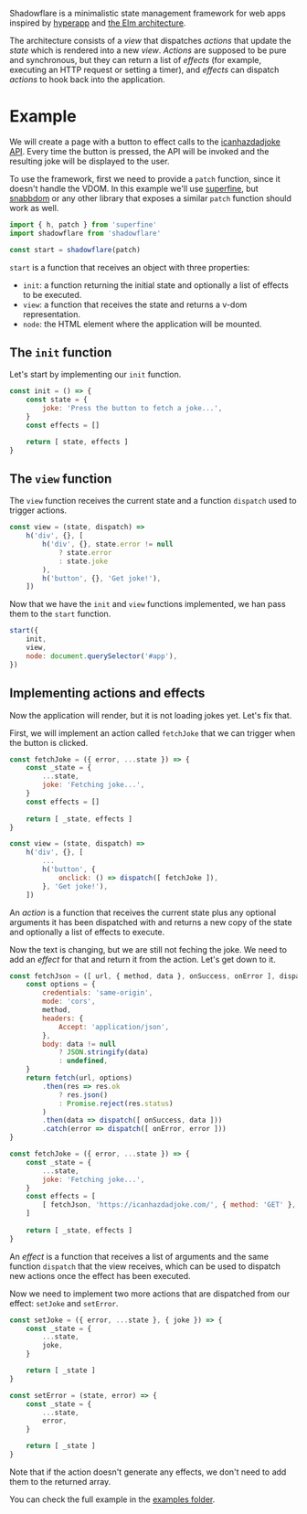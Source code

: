 Shadowflare is a minimalistic state management framework for web apps inspired by [hyperapp](https://hyperapp.dev/) and [the Elm architecture](https://guide.elm-lang.org/architecture/).

The architecture consists of a _view_ that dispatches _actions_ that update the _state_ which is rendered into a new _view_. _Actions_ are supposed to be pure and synchronous, but they can return a list of _effects_ (for example, executing an HTTP request or setting a timer), and _effects_ can dispatch _actions_ to hook back into the application.



# Example

We will create a page with a button to effect calls to the [icanhazdadjoke API](https://icanhazdadjoke.com/). Every time the button is pressed, the API will be invoked and the resulting joke will be displayed to the user.

To use the framework, first we need to provide a `patch` function, since it doesn't handle the VDOM. In this example we'll use [superfine](https://github.com/jorgebucaran/superfine), but [snabbdom](https://github.com/snabbdom/snabbdom) or any other library that exposes a similar `patch` function should work as well.

```javascript
import { h, patch } from 'superfine'
import shadowflare from 'shadowflare'

const start = shadowflare(patch)
```

`start` is a function that receives an object with three properties:
- `init`: a function returning the initial state and optionally a list of effects to be executed.
- `view`: a function that receives the state and returns a v-dom representation.
- `node`: the HTML element where the application will be mounted.

## The `init` function

Let's start by implementing our `init` function.

```javascript
const init = () => {
	const state = {
		joke: 'Press the button to fetch a joke...',
	}
	const effects = []

	return [ state, effects ]
}
```

## The `view` function

The `view` function receives the current state and a function `dispatch` used to trigger actions.

```javascript
const view = (state, dispatch) =>
	h('div', {}, [
		h('div', {}, state.error != null
			? state.error
			: state.joke
		),
		h('button', {}, 'Get joke!'),
	])
```

Now that we have the `init` and `view` functions implemented, we han pass them to the `start` function.

```javascript
start({
	init,
	view,
	node: document.querySelector('#app'),
})
```

## Implementing actions and effects

Now the application will render, but it is not loading jokes yet. Let's fix that.

First, we will implement an action called `fetchJoke` that we can trigger when the button is clicked.

```javascript
const fetchJoke = ({ error, ...state }) => {
	const _state = {
		...state,
		joke: 'Fetching joke...',
	}
	const effects = []
	
	return [ _state, effects ]
}

const view = (state, dispatch) =>
	h('div', {}, [
		...
		h('button', {
			onclick: () => dispatch([ fetchJoke ]),
		}, 'Get joke!'),
	])
```

An _action_ is a function that receives the current state plus any optional arguments it has been dispatched with and returns a new copy of the state and optionally a list of effects to execute.

Now the text is changing, but we are still not feching the joke. We need to add an _effect_ for that and return it from the action. Let's get down to it.

```javascript
const fetchJson = ([ url, { method, data }, onSuccess, onError ], dispatch) => {
	const options = {
		credentials: 'same-origin',
		mode: 'cors',
		method,
		headers: {
			Accept: 'application/json',
		},
		body: data != null
			? JSON.stringify(data)
			: undefined,
	}
	return fetch(url, options)
		.then(res => res.ok
			? res.json()
			: Promise.reject(res.status)
		)
		.then(data => dispatch([ onSuccess, data ]))
		.catch(error => dispatch([ onError, error ]))
}

const fetchJoke = ({ error, ...state }) => {
	const _state = {
		...state,
		joke: 'Fetching joke...',
	}
	const effects = [
		[ fetchJson, 'https://icanhazdadjoke.com/', { method: 'GET' }, setJoke, setError ],
	]
	
	return [ _state, effects ]
}
```

An _effect_ is a function that receives a list of arguments and the same function `dispatch` that the view receives, which can be used to dispatch new actions once the effect has been executed.

Now we need to implement two more actions that are dispatched from our effect: `setJoke` and `setError`.

```javascript
const setJoke = ({ error, ...state }, { joke }) => {
	const _state = {
		...state,
		joke,
	}

	return [ _state ]
}

const setError = (state, error) => {
	const _state = {
		...state,
		error,
	}

	return [ _state ]
}
```

Note that if the action doesn't generate any effects, we don't need to add them to the returned array.

You can check the full example in the [examples folder](./examples/canihazjoke).
